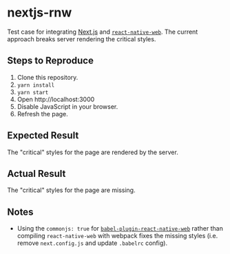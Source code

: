 # nextjs-rnw

Test case for integrating [Next.js](https://github.com/zeit/next.js) and [`react-native-web`](https://github.com/necolas/react-native-web). The current approach breaks server rendering the critical styles.

## Steps to Reproduce

1.  Clone this repository.
1.  `yarn install`
1.  `yarn start`
1.  Open http://localhost:3000
1.  Disable JavaScript in your browser.
1.  Refresh the page.

## Expected Result

The "critical" styles for the page are rendered by the server.

## Actual Result

The "critical" styles for the page are missing.

## Notes

- Using the `commonjs: true` for [`babel-plugin-react-native-web`](https://github.com/necolas/react-native-web/tree/master/packages/babel-plugin-react-native-web#usage) rather than compiling `react-native-web` with webpack fixes the missing styles (i.e. remove `next.config.js` and update `.babelrc` config).
